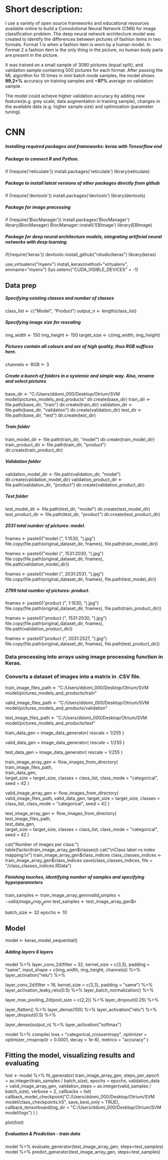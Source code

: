 # Short description:

I use a variety of open source frameworks and educational resources available online to build a Convolutional Neural Network (CNN) for image classification problem.
The deep neural network architecture model was created to identify the differences between pictures of fashion items in two formats. Format 1 is when a fashion item is worn by a human model. In Format 2 a fashion item is the only thing in the picture, no human body parts are present in the picture.

It was trained on a small sample of 3080 pictures (equal split), and validation sample containing 500 pictures for each format. After passing the ML algorithm for 10 times in mini batch mode samples, the model shows **99,2+%** accuracy on training samples and **~97%** average on validation sample.

The model could achieve higher validation accuracy by adding new features(e.g. grey scale; data augmentation in training sample), changes in the available data (e.g. higher sample size) and optimization (parameter tuning).


# CNN

##### Installing required packages and frameworks: keras with Tensorflow end

##### Package to connect R and Python.

if (!require('reticulate')) install.packages('reticulate')
library(reticulate)

##### Package to install latest versions of other packages directly from github

if (!require('devtools')) install.packages('devtools')
library(devtools)

##### Package for image processing

if (!require('BiocManager')) install.packages('BiocManager')
library(BiocManager)
BiocManager::install('EBImage')
library(EBImage)

##### Package for deep neural architecture models, integrating artificial neural networks with deep learning.
if(!require('keras')) devtools::install_github("rstudio/keras")
library(keras)


use_virtualenv("myenv")
install_keras(method="virtualenv", envname="myenv")
Sys.setenv("CUDA_VISIBLE_DEVICES" = -1)


## Data prep

##### Specifying existing classes and number of classes
class_list <- c("Model", "Product")
output_n <- length(class_list)

##### Specifying image size for rescaling
img_width <- 150
img_height <- 150
target_size <- c(img_width, img_height)

##### Pictures contain all colours and are of high quality, thus RGB suffices here.
channels <- RGB <- 3


##### Create a bunch of folders in a systemic and simple way. Also, rename and select pictures
base_dir <- "C:/Users/ddomi_000/Desktop/Otrium/SVM model/pictures_models_and_products"
dir.create(base_dir)
train_dir <- file.path(base_dir, "train")
dir.create(train_dir)
validation_dir <- file.path(base_dir, "validation")
dir.create(validation_dir)
test_dir <- file.path(base_dir, "test")
dir.create(test_dir)

##### Train folder
train_model_dir <- file.path(train_dir, "model")
dir.create(train_model_dir)
train_product_dir <- file.path(train_dir, "product")
dir.create(train_product_dir)

##### Validation folder
validation_model_dir <- file.path(validation_dir, "model")
dir.create(validation_model_dir)
validation_product_dir <- file.path(validation_dir, "product")
dir.create(validation_product_dir)

##### Test folder
test_model_dir <- file.path(test_dir, "model")
dir.create(test_model_dir)
test_product_dir <- file.path(test_dir, "product")
dir.create(test_product_dir)


##### 2531 total number of pictures: model.
fnames <- paste0("model (", 1:1530, ").jpg")
file.copy(file.path(original_dataset_dir, fnames),
          file.path(train_model_dir))

fnames <- paste0("model (", 1531:2030, ").jpg")
file.copy(file.path(original_dataset_dir, fnames),
          file.path(validation_model_dir))

fnames <- paste0("model (", 2031:2531, ").jpg")
file.copy(file.path(original_dataset_dir, fnames),
          file.path(test_model_dir))

##### 2799 total number of pictures: product.
fnames <- paste0("product (", 1:1530, ").jpg")
file.copy(file.path(original_dataset_dir, fnames),
          file.path(train_product_dir))

fnames <- paste0("product (", 1531:2030, ").jpg")
file.copy(file.path(original_dataset_dir, fnames),
          file.path(validation_product_dir))

fnames <- paste0("product (", 2031:2527, ").jpg")
file.copy(file.path(original_dataset_dir, fnames),
          file.path(test_product_dir))


### Data processing into arrays using image processing function in Keras.
### Converts a dataset of images into a matrix in .CSV file.

train_image_files_path <- "C:/Users/ddomi_000/Desktop/Otrium/SVM model/pictures_models_and_products/train"

valid_image_files_path <- "C:/Users/ddomi_000/Desktop/Otrium/SVM model/pictures_models_and_products/validation"

test_image_files_path <- "C:/Users/ddomi_000/Desktop/Otrium/SVM model/pictures_models_and_products/test"

train_data_gen = image_data_generator(
  rescale = 1/255
)


valid_data_gen = image_data_generator(
  rescale = 1/255
)

test_data_gen = image_data_generator(
  rescale = 1/255
)

train_image_array_gen <- flow_images_from_directory(
  train_image_files_path,                 
  train_data_gen,              
  target_size = target_size,
  classes = class_list,
  class_mode = "categorical",
  seed = 42
)

valid_image_array_gen <- flow_images_from_directory(
  valid_image_files_path,
  valid_data_gen,
  target_size = target_size,
  classes = class_list,
  class_mode = "categorical",
  seed = 42
)

test_image_array_gen <- flow_images_from_directory(
  test_image_files_path,                 
  test_data_gen,              
  target_size = target_size,
  classes = class_list,
  class_mode = "categorical",
  seed = 42
)



cat("Number of images per class:")
table(factor(train_image_array_gen$classes))
cat("\nClass label vs index mapping:\n")
train_image_array_gen$class_indices
class_classes_indices <- train_image_array_gen$class_indices
save(class_classes_indices, file = "/class_classes_indices.RData")

##### Finishing touches, identifying number of samples and specifying hyperparameters
train_samples <- train_image_array_gen$n
valid_samples <- valid_image_array_gen$n
test_samples <- test_image_array_gen$n

batch_size <- 32
epochs <- 10

## Model

model <- keras_model_sequential()

##### Adding layers 6 layers
model %>%
  layer_conv_2d(filter = 32, kernel_size = c(3,3), padding = "same", input_shape = c(img_width, img_height, channels)) %>%
  layer_activation("relu") %>%

  layer_conv_2d(filter = 16, kernel_size = c(3,3), padding = "same") %>%
  layer_activation_leaky_relu(0.5) %>%
  layer_batch_normalization() %>%

  layer_max_pooling_2d(pool_size = c(2,2)) %>%
  layer_dropout(0.25) %>%

  layer_flatten() %>%
  layer_dense(100) %>%
  layer_activation("relu") %>%
  layer_dropout(0.5) %>%

  layer_dense(output_n) %>%
  layer_activation("softmax")

model %>% compile(
  loss = "categorical_crossentropy",
  optimizer = optimizer_rmsprop(lr = 0.0001, decay = 1e-6),
  metrics = "accuracy"
)



## Fitting the model, visualizing results and evaluating

hist <- model %>% fit_generator(
  train_image_array_gen,
  steps_per_epoch = as.integer(train_samples / batch_size),
  epochs = epochs,
  validation_data = valid_image_array_gen,
  validation_steps = as.integer(valid_samples / batch_size),
  verbose = 2,
  callbacks = list(
    callback_model_checkpoint("C:/Users/ddomi_000/Desktop/Otrium/SVM model/class_checkpoints.h5", save_best_only = TRUE),
    callback_tensorboard(log_dir = "C:/Users/ddomi_000/Desktop/Otrium/SVM model/logs")
  )
)

plot(hist)


##### Evaluation & Prediction - train data
model %>% evaluate_generator(test_image_array_gen, steps=test_samples)
model %>% predict_generator(test_image_array_gen, steps=test_samples)
